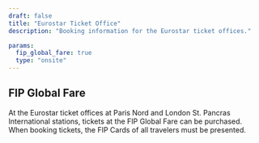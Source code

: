 ```yaml
---
draft: false
title: "Eurostar Ticket Office"
description: "Booking information for the Eurostar ticket offices."

params:
  fip_global_fare: true
  type: "onsite"
---
```


## FIP Global Fare

At the Eurostar ticket offices at Paris Nord and London St. Pancras International stations, tickets at the FIP Global Fare can be purchased. When booking tickets, the FIP Cards of all travelers must be presented.

